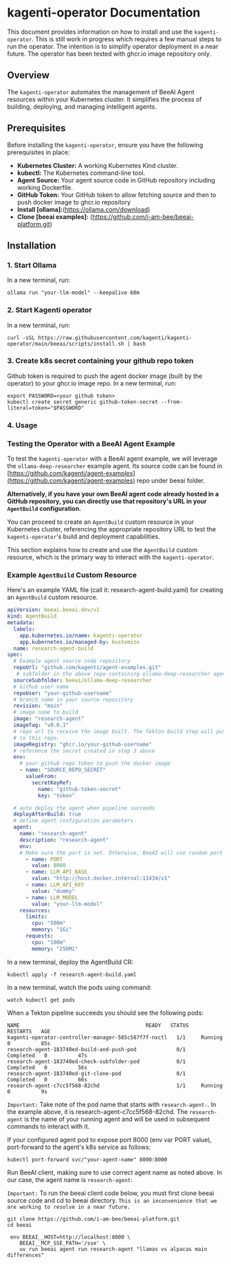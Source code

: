 # kagenti-operator Documentation

This document provides information on how to install and use the `kagenti-operator`. This is still work in progress which requires a few manual steps to run the operator. The intention is to simplify operator deployment in a near future. The operator has been tested with ghcr.io image repository only.  

## Overview

The `kagenti-operator` automates the management of BeeAI Agent resources within your Kubernetes cluster. It simplifies the process of building, deploying, and managing intelligent agents.

## Prerequisites

Before installing the `kagenti-operator`, ensure you have the following prerequisites in place:

* **Kubernetes Cluster:** A working Kubernetes Kind cluster.
* **kubectl:** The Kubernetes command-line tool.
* **Agent Source:** Your agent source code in GitHub repository including working Dockerfile.
* **GitHub Token:** Your GitHub token to allow fetching source and then to push docker image to ghcr.io repository
* **Install [ollama]:**(https://ollama.com/download)
* **Clone [beeai examples]:** (https://github.com/i-am-bee/beeai-platform.git)


## Installation

### 1. Start Ollama

In a new terminal, run:

```shell
ollama run "your-llm-model" --keepalive 60m
```
### 2. Start Kagenti operator
In a new terminal, run:

```shell
curl -sSL https://raw.githubusercontent.com/kagenti/kagenti-operator/main/beeai/scripts/install.sh | bash
```
### 3. Create k8s secret containing your github repo token
Github token is required to push the agent docker image (built by the operator) to your ghcr.io image repo.
In a new terminal, run:
```
export PASSWORD=<your github token>
kubectl create secret generic github-token-secret --from-literal=token="$PASSWORD"
```

### 4. Usage 

### Testing the Operator with a BeeAI Agent Example

To test the `kagenti-operator` with a BeeAI agent example, we will leverage the `ollama-deep-researcher` example agent. Its source code
can be found in [https://github.com/kagenti/agent-examples](https://github.com/kagenti/agent-examples) repo under beeai folder. 

**Alternatively, if you have your own BeeAI agent code already hosted in a GitHub repository, you can directly use that repository's URL in your `AgentBuild` configuration.**

You can proceed to create an `AgentBuild` custom resource in your Kubernetes cluster, referencing the appropriate repository URL to test the `kagenti-operator`'s build and deployment capabilities.

This section explains how to create and use the `AgentBuild` custom resource, which is the primary way to interact with the `kagenti-operator`.

###   Example `AgentBuild` Custom Resource

Here's an example YAML file (call it: research-agent-build.yaml) for creating an `AgentBuild` custom resource. 

```yaml
apiVersion: beeai.beeai.dev/v1
kind: AgentBuild
metadata:
  labels:
    app.kubernetes.io/name: kagenti-operator
    app.kubernetes.io/managed-by: kustomize
  name: research-agent-build
spec:
  # Example agent source code repository
  repoUrl: "github.com/kagenti/agent-examples.git"
   # subfolder in the above repo containing ollama-deep-researcher agent source code
  sourceSubfolder: beeai/ollama-deep-researcher
  # Github user name
  repoUser: "your-github-username"
  # branch name in your source repository
  revision: "main"
  # image name to build
  image: "research-agent"
  imageTag: "v0.0.1"
  # repo url to receive the image built. The Tekton build step will push the docker image
  # to this repo.
  imageRegistry: "ghcr.io/your-github-username"
  # reference the secret created in step 3 above
  env:
    # your github repo token to push the docker image
    - name: "SOURCE_REPO_SECRET"
      valueFrom:
        secretKeyRef:
          name: "github-token-secret"
          key: "token"

  # auto deploy the agent when pipeline succeeds
  deployAfterBuild: true
  # define agent configuration parameters
  agent:
    name: "research-agent"
    description: "research-agent" 
    env:
    # Make sure the port is set. Otherwise, BeeAI will use random port in your agent
      - name: PORT
        value: 8000
      - name: LLM_API_BASE
        value: "http://host.docker.internal:11434/v1"
      - name: LLM_API_KEY
        value: "dummy"  
      - name: LLM_MODEL
        value: "your-llm-model"
    resources:
      limits:
        cpu: "500m"
        memory: "1Gi"
      requests:
        cpu: "100m"
        memory: "256Mi"

```

In a new terminal, deploy the AgentBuild CR:

```
kubectl apply -f research-agent-build.yaml
```

In a new terminal, watch the pods using command:

```shell
watch kubectl get pods
```

When a Tekton pipeline succeeds you should see the following pods:

```
NAME                                         READY   STATUS      RESTARTS   AGE
kagenti-operator-controller-manager-585c587f7f-nxctl   1/1     Running     0          85s
research-agent-183740ed-build-and-push-pod             0/1     Completed   0          47s
research-agent-183740ed-check-subfolder-pod            0/1     Completed   0          56s
research-agent-183740ed-git-clone-pod                  0/1     Completed   0          66s
research-agent-c7cc5f568-82chd                         1/1     Running     0          9s
```

`Important:` Take note of the pod name that starts with `research-agent-`. In the example above, it is research-agent-c7cc5f568-82chd. The `research-agent` is the name of your running agent and will be used in subsequent commands to interact with it.

If your configured agent pod to expose port 8000 (env var PORT value), port-forward to the agent's k8s service as follows:

```shell
kubectl port-forward svc/"your-agent-name" 8000:8000
```


Run BeeAI client, making sure to use correct agent name as noted above. In our case, the agent name is `research-agent`:

`Important:` To run the beeai client code below, you must first clone beeai source code and cd to beeai directory. `This is an inconvenience
that we are working to resolve in a near future.`

```
git clone https://github.com/i-am-bee/beeai-platform.git
cd beeai
```

```shell
 env BEEAI__HOST=http://localhost:8000 \
    BEEAI__MCP_SSE_PATH='/sse' \
    uv run beeai agent run research-agent "llamas vs alpacas main differences"
```    

